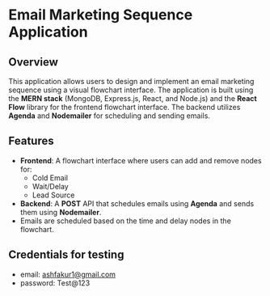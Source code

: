 # Email Marketing Sequence Application

## Overview

This application allows users to design and implement an email marketing sequence using a visual flowchart interface. The application is built using the **MERN stack** (MongoDB, Express.js, React, and Node.js) and the **React Flow** library for the frontend flowchart interface. The backend utilizes **Agenda** and **Nodemailer** for scheduling and sending emails.

## Features

- **Frontend**: A flowchart interface where users can add and remove nodes for:
  - Cold Email
  - Wait/Delay
  - Lead Source
- **Backend**: A **POST** API that schedules emails using **Agenda** and sends them using **Nodemailer**.
- Emails are scheduled based on the time and delay nodes in the flowchart.

## Credentials for testing

- email: ashfakur1@gmail.com
- password: Test@123
